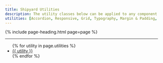 ```yaml
---
title: Shipyard Utilities
description: The utility classes below can be applied to any component to override or extend the base styles of the component.
utilities: [Accordion, Responsive, Grid, Typography, Margin & Padding, Colors, Border Radius, Position]
---
```


{% include page-heading.html page=page %}

---

<ul class="col-container">
  {% for utility in page.utilities %}
    <li class="margin-bottom-xs margin-bottom-x1-sm margin-bottom-x2-lg col col-100 col-x1-33 col-x2-25">
      <a href="{{ site.baseurl }}/utilities/{{ utility | replace: ' ', '-' | replace: '&', '' | replace: '--', '-' | downcase }}" class="box-link box-padding align-center text-md text-x1-lg text-x2-xl">
        {{ utility }}
      </a>
    </li>
  {% endfor %}
</ul>
